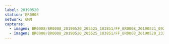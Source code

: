 ```yaml
---
label: 20190520
station: BR0008
network: GMN
capturas:
  - imagem: BR0008/BR0008_20190520_205525_103851/FF_BR0008_20190521_092020_045_0269312.fits_maxpixel.jpg
  - imagem: BR0008/BR0008_20190520_205525_103851/FF_BR0008_20190520_233423_516_0109568.fits_maxpixel.jpg
---
```

